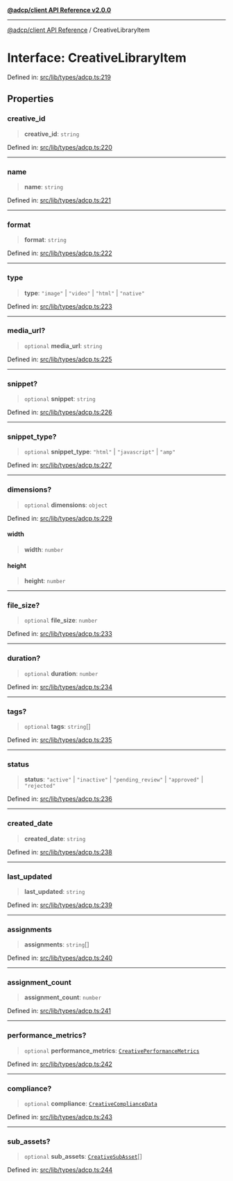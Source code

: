 [**@adcp/client API Reference v2.0.0**](../README.md)

***

[@adcp/client API Reference](../README.md) / CreativeLibraryItem

# Interface: CreativeLibraryItem

Defined in: [src/lib/types/adcp.ts:219](https://github.com/adcontextprotocol/adcp-client/blob/9ed0be764adbd110916d257101c95a577b3f15c8/src/lib/types/adcp.ts#L219)

## Properties

### creative\_id

> **creative\_id**: `string`

Defined in: [src/lib/types/adcp.ts:220](https://github.com/adcontextprotocol/adcp-client/blob/9ed0be764adbd110916d257101c95a577b3f15c8/src/lib/types/adcp.ts#L220)

***

### name

> **name**: `string`

Defined in: [src/lib/types/adcp.ts:221](https://github.com/adcontextprotocol/adcp-client/blob/9ed0be764adbd110916d257101c95a577b3f15c8/src/lib/types/adcp.ts#L221)

***

### format

> **format**: `string`

Defined in: [src/lib/types/adcp.ts:222](https://github.com/adcontextprotocol/adcp-client/blob/9ed0be764adbd110916d257101c95a577b3f15c8/src/lib/types/adcp.ts#L222)

***

### type

> **type**: `"image"` \| `"video"` \| `"html"` \| `"native"`

Defined in: [src/lib/types/adcp.ts:223](https://github.com/adcontextprotocol/adcp-client/blob/9ed0be764adbd110916d257101c95a577b3f15c8/src/lib/types/adcp.ts#L223)

***

### media\_url?

> `optional` **media\_url**: `string`

Defined in: [src/lib/types/adcp.ts:225](https://github.com/adcontextprotocol/adcp-client/blob/9ed0be764adbd110916d257101c95a577b3f15c8/src/lib/types/adcp.ts#L225)

***

### snippet?

> `optional` **snippet**: `string`

Defined in: [src/lib/types/adcp.ts:226](https://github.com/adcontextprotocol/adcp-client/blob/9ed0be764adbd110916d257101c95a577b3f15c8/src/lib/types/adcp.ts#L226)

***

### snippet\_type?

> `optional` **snippet\_type**: `"html"` \| `"javascript"` \| `"amp"`

Defined in: [src/lib/types/adcp.ts:227](https://github.com/adcontextprotocol/adcp-client/blob/9ed0be764adbd110916d257101c95a577b3f15c8/src/lib/types/adcp.ts#L227)

***

### dimensions?

> `optional` **dimensions**: `object`

Defined in: [src/lib/types/adcp.ts:229](https://github.com/adcontextprotocol/adcp-client/blob/9ed0be764adbd110916d257101c95a577b3f15c8/src/lib/types/adcp.ts#L229)

#### width

> **width**: `number`

#### height

> **height**: `number`

***

### file\_size?

> `optional` **file\_size**: `number`

Defined in: [src/lib/types/adcp.ts:233](https://github.com/adcontextprotocol/adcp-client/blob/9ed0be764adbd110916d257101c95a577b3f15c8/src/lib/types/adcp.ts#L233)

***

### duration?

> `optional` **duration**: `number`

Defined in: [src/lib/types/adcp.ts:234](https://github.com/adcontextprotocol/adcp-client/blob/9ed0be764adbd110916d257101c95a577b3f15c8/src/lib/types/adcp.ts#L234)

***

### tags?

> `optional` **tags**: `string`[]

Defined in: [src/lib/types/adcp.ts:235](https://github.com/adcontextprotocol/adcp-client/blob/9ed0be764adbd110916d257101c95a577b3f15c8/src/lib/types/adcp.ts#L235)

***

### status

> **status**: `"active"` \| `"inactive"` \| `"pending_review"` \| `"approved"` \| `"rejected"`

Defined in: [src/lib/types/adcp.ts:236](https://github.com/adcontextprotocol/adcp-client/blob/9ed0be764adbd110916d257101c95a577b3f15c8/src/lib/types/adcp.ts#L236)

***

### created\_date

> **created\_date**: `string`

Defined in: [src/lib/types/adcp.ts:238](https://github.com/adcontextprotocol/adcp-client/blob/9ed0be764adbd110916d257101c95a577b3f15c8/src/lib/types/adcp.ts#L238)

***

### last\_updated

> **last\_updated**: `string`

Defined in: [src/lib/types/adcp.ts:239](https://github.com/adcontextprotocol/adcp-client/blob/9ed0be764adbd110916d257101c95a577b3f15c8/src/lib/types/adcp.ts#L239)

***

### assignments

> **assignments**: `string`[]

Defined in: [src/lib/types/adcp.ts:240](https://github.com/adcontextprotocol/adcp-client/blob/9ed0be764adbd110916d257101c95a577b3f15c8/src/lib/types/adcp.ts#L240)

***

### assignment\_count

> **assignment\_count**: `number`

Defined in: [src/lib/types/adcp.ts:241](https://github.com/adcontextprotocol/adcp-client/blob/9ed0be764adbd110916d257101c95a577b3f15c8/src/lib/types/adcp.ts#L241)

***

### performance\_metrics?

> `optional` **performance\_metrics**: [`CreativePerformanceMetrics`](CreativePerformanceMetrics.md)

Defined in: [src/lib/types/adcp.ts:242](https://github.com/adcontextprotocol/adcp-client/blob/9ed0be764adbd110916d257101c95a577b3f15c8/src/lib/types/adcp.ts#L242)

***

### compliance?

> `optional` **compliance**: [`CreativeComplianceData`](CreativeComplianceData.md)

Defined in: [src/lib/types/adcp.ts:243](https://github.com/adcontextprotocol/adcp-client/blob/9ed0be764adbd110916d257101c95a577b3f15c8/src/lib/types/adcp.ts#L243)

***

### sub\_assets?

> `optional` **sub\_assets**: [`CreativeSubAsset`](CreativeSubAsset.md)[]

Defined in: [src/lib/types/adcp.ts:244](https://github.com/adcontextprotocol/adcp-client/blob/9ed0be764adbd110916d257101c95a577b3f15c8/src/lib/types/adcp.ts#L244)
